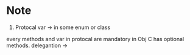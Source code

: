 #  Note


1. Protocal
var -> in some enum or class

every methods and var in protocal are mandatory
in Obj C has optional methods.
delegantion -> 

